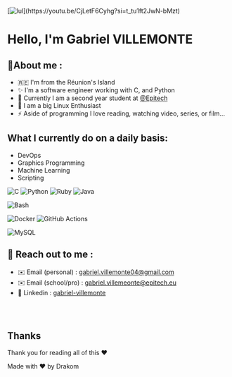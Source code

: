 <meta property="og:title" content="Mattis dalleau Website" />
<meta property="og:image" content="https://avatars.githubusercontent.com/u/62753801?v=4">


[![lul](https://readme-typing-svg.herokuapp.com?font=futura&color=F52B00&size=30&center=true&multiline=true&width=1500&height=150&lines=Hi%2C+i'm+Gabriel;I'm+a+french+developer;Actually+I'm+a+second+year+Student+at+EPITECH!)](https://youtu.be/CjLetF6Cyhg?si=t_tu1ft2JwN-bMzt)

# Hello, I'm Gabriel VILLEMONTE

## 📖**About me :**
- 🇷🇪 I'm from the Réunion's Island
- ✨ I'm a software engineer working with C, and Python
- 📘 Currently I am a second year student at [@Epitech](https://www.epitech.eu/)
- 💾 I am a big Linux Enthusiast
- ⚡ Aside of programming I love reading, watching video, series, or film...

## What I currently do on a daily basis:
- DevOps
- Graphics Programming
- Machine Learning
- Scripting

![C](https://img.shields.io/badge/C-00599C?style=for-the-badge&logo=c&logoColor=white)
![Python](https://img.shields.io/badge/Python-FFD43B?style=for-the-badge&logo=python&logoColor=blue)
![Ruby](https://img.shields.io/badge/Ruby-CC342D?style=for-the-badge&logo=ruby&logoColor=white)
![Java](https://img.shields.io/badge/Java-ED8B00?style=for-the-badge&logo=openjdk&logoColor=white)


![Bash](https://img.shields.io/badge/Shell_Script-121011?style=for-the-badge&logo=gnu-bash&logoColor=white)

![Docker](https://img.shields.io/badge/Docker-2CA5E0?style=for-the-badge&logo=docker&logoColor=white)
![GitHub Actions](https://img.shields.io/badge/GitHub_Actions-2088FF?style=for-the-badge&logo=github-actions&logoColor=white)

![MySQL](https://img.shields.io/badge/MySQL-005C84?style=for-the-badge&logo=mysql&logoColor=white)



## 📱 **Reach out to me :**
- ✉️  Email (personal)   : gabriel.villemonte04@gmail.com
- ✉️  Email (school/pro) : gabriel.villemeonte@epitech.eu
- 💼 Linkedin           : [gabriel-villemonte](https://www.linkedin.com/in/gabriel-villemonte-6417b92b2/)
</br>
</br>

## Thanks

Thank you for reading all of this :heart:

Made with ❤️ by Drakom
